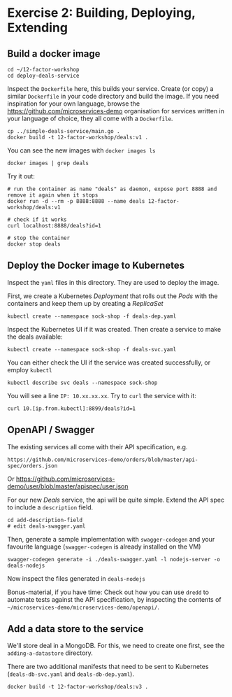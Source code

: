 # Exercise 2: Building, Deploying, Extending


## Build a docker image

    cd ~/12-factor-workshop
    cd deploy-deals-service

Inspect the `Dockerfile` here, this builds your service.
Create (or copy) a similar `Dockerfile` in your code directory and build the image.
If you need inspiration for your own language, browse the https://github.com/microservices-demo organisation for 
services written in your language of choice, they all come with a `Dockerfile`.

    cp ../simple-deals-service/main.go .
    docker build -t 12-factor-workshop/deals:v1 .

You can see the new images with `docker images ls`

    docker images | grep deals

Try it out:

    # run the container as name "deals" as daemon, expose port 8888 and remove it again when it stops
    docker run -d --rm -p 8888:8888 --name deals 12-factor-workshop/deals:v1

    # check if it works
    curl localhost:8888/deals?id=1

    # stop the container
    docker stop deals

## Deploy the Docker image to Kubernetes

Inspect the `yaml` files in this directory. They are used to deploy the image.

First, we create a Kubernetes *Deployment* that rolls out the *Pods* with the containers and keep them up by creating a *ReplicaSet*

    kubectl create --namespace sock-shop -f deals-dep.yaml

Inspect the Kubernetes UI if it was created.
Then create a service to make the deals available:

    kubectl create --namespace sock-shop -f deals-svc.yaml

You can either check the UI if the service was created successfully, or employ `kubectl`

    kubectl describe svc deals --namespace sock-shop

You will see a line `IP: 10.xx.xx.xx`. Try to `curl` the service with it:

    curl 10.[ip.from.kubectl]:8899/deals?id=1

## OpenAPI / Swagger

The existing services all come with their API specification, e.g.

    https://github.com/microservices-demo/orders/blob/master/api-spec/orders.json

Or 
    https://github.com/microservices-demo/user/blob/master/apispec/user.json

For our new *Deals* service, the api will be quite simple. Extend the API spec to include a `description` field.

    cd add-description-field
    # edit deals-swagger.yaml

Then, generate a sample implementation with `swagger-codegen` and your favourite language (`swagger-codegen` is already installed on the VM)

    swagger-codegen generate -i ./deals-swagger.yaml -l nodejs-server -o deals-nodejs

Now inspect the files generated in `deals-nodejs`

Bonus-material, if you have time: Check out how you can use `dredd` to automate tests against the API specification, by inspecting the contents of `~/microservices-demo/microservices-demo/openapi/`.

## Add a data store to the service

We'll store deal in a MongoDB. For this, we need to create one first, see the `adding-a-datastore` directory.

There are two additional manifests that need to be sent to Kubernetes (`deals-db-svc.yaml` and `deals-db-dep.yaml`).

    docker build -t 12-factor-workshop/deals:v3 .
